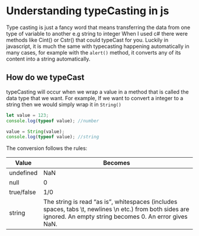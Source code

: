 # Understanding typeCasting in js

Type casting is just a fancy word that means transferring the data from one type of variable to another e.g string to integer 
When I used c# there were methods like Cint() or Cstr() that could typeCast for you. Luckily in javascript, it is much the same with typecasting happening automatically in many cases, for example with the `alert()` method, it converts any of its content into a string automatically.

## How do we typeCast

typeCasting will occur when we wrap a value in a method that is called the data type that we want.
For example, If we want to convert a integer to a string then we would simply wrap it in `String()`

```js
let value = 123;
console.log(typeof value); //number

value = String(value); 
console.log(typeof value); //string

```
The conversion follows the rules:

| Value | Becomes |
| --- | --- |
| undefined | NaN |
| null| 0 |
| true/false| 1/0 |
|string | The string is read “as is”, whitespaces (includes spaces, tabs \t, newlines \n etc.) from both sides are ignored. An empty string becomes 0. An error gives NaN.|
